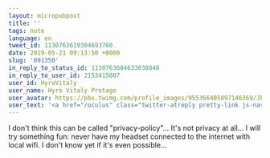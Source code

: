 ```yaml
---
layout: micropubpost
title: ''
tags: note
language: en
tweet_id: 1130763619304693760
date: 2019-05-21 09:13:50 +0000
slug: '091350'
in_reply_to_status_id: 1130763604633038848
in_reply_to_user_id: 2153415007
user_id: HyroVitaly
user_name: Hyro Vitaly Protago
user_avatar: https://pbs.twimg.com/profile_images/955366405897146369/JkULUUC4.jpg
user_text: '<a href="/oculus" class="twitter-atreply pretty-link js-nav" dir="ltr" data-mentioned-user-id="714758552"><s>@</s><b>oculus</b></a> "We collect Information about your environment, physical movements, and dimensions  when you use an XR device. ex: when you set up the Oculus Guardian System to alert you when you approach a boundary, we receive information about the play area that you have defined"<a href="https://t.co/rB0ntOPYwx" rel="nofollow noopener" dir="ltr" data-expanded-url="https://twitter.com/avibarzeev/status/1130583190026874880" class="twitter-timeline-link u-hidden" target="_blank" title="https://twitter.com/avibarzeev/status/1130583190026874880"><span class="tco-ellipsis"></span><span class="invisible">https://</span><span class="js-display-url">twitter.com/avibarzeev/sta</span><span class="invisible">tus/1130583190026874880</span><span class="tco-ellipsis"><span class="invisible"> </span>…</span></a>'
---
```

I don't think this can be called "privacy-policy"... It's not privacy at all... I will try something fun: never have my headset connected to the internet with local wifi. I don't know yet if it's even possible...
